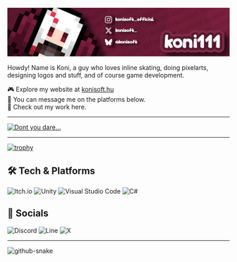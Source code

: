 ![Koni's Banner On Github](https://raw.githubusercontent.com/konisan1111/konisan1111/refs/heads/main/github_banner.png)

Howdy! Name is Koni, a guy who loves inline skating, doing pixelarts, designing logos and stuff, and of course game development.

🎮 Explore my website at [konisoft.hu](https://konisoft.hu)  
💬 You can message me on the platforms below.  
🥺 Check out my work here.

---

[![Dont you dare...]()](https://konisan1111.github.io)

---

[![trophy](https://github-profile-trophy-roan.vercel.app/?username=konisan1111&theme=aura)](https://konisan1111.github.io)

## 🛠️ Tech & Platforms

![Itch.io](https://img.shields.io/badge/Itch-%23FF0B34.svg?style=for-the-badge&logo=Itch.io&logoColor=white)
![Unity](https://img.shields.io/badge/unity-%23000000.svg?style=for-the-badge&logo=unity&logoColor=white)
![Visual Studio Code](https://img.shields.io/badge/Visual%20Studio%20Code-0078d7.svg?style=for-the-badge&logo=visual-studio-code&logoColor=white)
![C#](https://img.shields.io/badge/c%23-%23239120.svg?style=for-the-badge&logo=csharp&logoColor=white)

## 💬 Socials

![Discord](https://img.shields.io/badge/Discord-%235865F2.svg?style=for-the-badge&logo=discord&logoColor=white)
![Line](https://img.shields.io/badge/Line-00C300?style=for-the-badge&logo=line&logoColor=white)
![X](https://img.shields.io/badge/X-%23000000.svg?style=for-the-badge&logo=X&logoColor=white)

---

![github-snake](https://github.com/coni111/coni111/assets/137056695/1cf3abe4-34c2-4c10-875b-a2de9d4b78f3)

